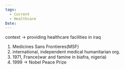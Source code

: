 ```yaml
---
tags:
  - Current
  - Healthcare
Date:
---
```

context -> providing healthcare facilities in iraq

1. Medicines Sans Frontieres(MSF)
2. international, independent medical humanitarian org.
3. 1971, France(war and famine in biafra, nigeria)
4. 1999 -> Nobel Peace Prize